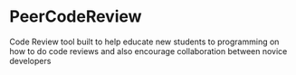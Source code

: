 # PeerCodeReview
Code Review tool built to help educate new students to programming on how to do code reviews and also encourage collaboration between novice developers

